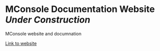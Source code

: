 # MConsole Documentation Website *Under Construction*
MConsole website and documnation

[Link to website](mcmartin25.github.io/MConsole-doc/index.html)

